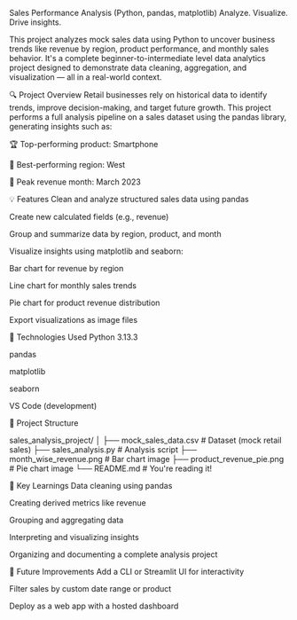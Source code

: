 Sales Performance Analysis (Python, pandas, matplotlib)
Analyze. Visualize. Drive insights.

This project analyzes mock sales data using Python to uncover business trends like revenue by region, product performance, and monthly sales behavior. It's a complete beginner-to-intermediate level data analytics project designed to demonstrate data cleaning, aggregation, and visualization — all in a real-world context.

🔍 Project Overview
Retail businesses rely on historical data to identify trends, improve decision-making, and target future growth. This project performs a full analysis pipeline on a sales dataset using the pandas library, generating insights such as:

🏆 Top-performing product: Smartphone

📍 Best-performing region: West

📅 Peak revenue month: March 2023

💡 Features
Clean and analyze structured sales data using pandas

Create new calculated fields (e.g., revenue)

Group and summarize data by region, product, and month

Visualize insights using matplotlib and seaborn:

Bar chart for revenue by region

Line chart for monthly sales trends

Pie chart for product revenue distribution

Export visualizations as image files

🧰 Technologies Used
Python 3.13.3

pandas

matplotlib

seaborn

VS Code (development)


📁 Project Structure

sales_analysis_project/
│
├── mock_sales_data.csv          # Dataset (mock retail sales)
├── sales_analysis.py            # Analysis script
├── month_wise_revenue.png       # Bar chart image
├── product_revenue_pie.png      # Pie chart image
└── README.md                    # You're reading it!

🧠 Key Learnings
Data cleaning using pandas

Creating derived metrics like revenue

Grouping and aggregating data

Interpreting and visualizing insights

Organizing and documenting a complete analysis project

🚀 Future Improvements
Add a CLI or Streamlit UI for interactivity

Filter sales by custom date range or product

Deploy as a web app with a hosted dashboard